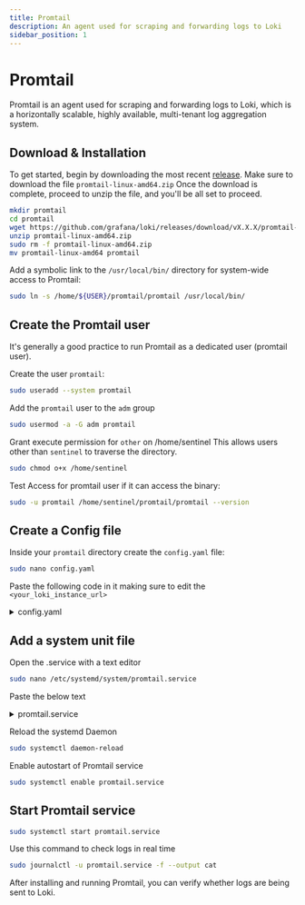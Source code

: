 ```yaml
---
title: Promtail
description: An agent used for scraping and forwarding logs to Loki
sidebar_position: 1
---
```


# Promtail

Promtail is an agent used for scraping and forwarding logs to Loki, which is a horizontally scalable, highly available, multi-tenant log aggregation system.

## Download & Installation

To get started, begin by downloading the most recent [release](https://github.com/grafana/loki/releases). Make sure to download the file `promtail-linux-amd64.zip` Once the download is complete, proceed to unzip the file, and you'll be all set to proceed.

```bash
mkdir promtail
cd promtail
wget https://github.com/grafana/loki/releases/download/vX.X.X/promtail-linux-amd64.zip
unzip promtail-linux-amd64.zip
sudo rm -f promtail-linux-amd64.zip
mv promtail-linux-amd64 promtail
```

Add a symbolic link to the `/usr/local/bin/` directory for system-wide access to Promtail:

```bash
sudo ln -s /home/${USER}/promtail/promtail /usr/local/bin/
```

## Create the Promtail user

It's generally a good practice to run Promtail as a dedicated user (promtail user).

Create the user `promtail`:

```bash
sudo useradd --system promtail
```

Add the `promtail` user to the `adm` group

```bash
sudo usermod -a -G adm promtail
```

Grant execute permission for `other` on /home/sentinel This allows users other than `sentinel` to traverse the directory.

```bash
sudo chmod o+x /home/sentinel
```

Test Access for promtail user if it can access the binary:

```bash
sudo -u promtail /home/sentinel/promtail/promtail --version
```


## Create a Config file

Inside your `promtail` directory create the `config.yaml` file:

```bash
sudo nano config.yaml
```

Paste the following code in it making sure to edit the `<your_loki_instance_url>`

<details>
<summary>config.yaml</summary>
<p>

```yaml
---
server:
  http_listen_port: 0
  grpc_listen_port: 0
positions:
  filename: /tmp/positions.yaml
clients:
  - url: <your_loki_instance_url>
scrape_configs:
- job_name: journald
  journal:
    labels:
      job: journald
      host: localhost
  relabel_configs:
    - source_labels: [__journal__systemd_unit]
      target_label: systemd_unit
    - source_labels: [__journal__hostname]
      target_label: hostname
    - source_labels: [__journal_syslog_identifier]
      target_label: syslog_identifier
    - source_labels: [__journal__comm]
      target_label: command

limits_config:
  readline_rate_enabled: true
  readline_rate: 900
  readline_rate_drop: false
```

</p>
</details>


## Add a system unit file

Open the .service with a text editor

```bash
sudo nano /etc/systemd/system/promtail.service
```

Paste the below text

<details>
<summary>promtail.service</summary>
<p>

```bash title="/etc/systemd/system/promtail.service"
[Unit]
Description=Promtail
After=network-online.target

[Service]
User=promtail
TimeoutStartSec=0
CPUWeight=95
IOWeight=95
ExecStart=promtail -config.file /home/sentinel/promtail/config.yaml
Restart=always
RestartSec=2
LimitNOFILE=800000
KillSignal=SIGTERM

[Install]
WantedBy=multi-user.target
```

</p>
</details>

Reload the systemd Daemon

```bash
sudo systemctl daemon-reload
```

Enable autostart of Promtail service

```bash
sudo systemctl enable promtail.service
```

## Start Promtail service

```bash
sudo systemctl start promtail.service
```

Use this command to check logs in real time

```bash
sudo journalctl -u promtail.service -f --output cat
```

After installing and running Promtail, you can verify whether logs are being sent to Loki.